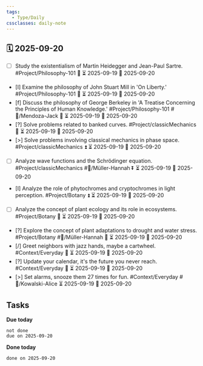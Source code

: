```yaml
---
tags:
  - Type/Daily
cssclasses: daily-note
---
```


## 🗓️ 2025-09-20

- [ ] Study the existentialism of Martin Heidegger and Jean-Paul Sartre. #Project/Philosophy-101 🔽 ⏳ 2025-09-19 📅 2025-09-20
- [I] Examine the philosophy of John Stuart Mill in 'On Liberty.' #Project/Philosophy-101 🔼 ⏳ 2025-09-19 📅 2025-09-20
- [f] Discuss the philosophy of George Berkeley in 'A Treatise Concerning the Principles of Human Knowledge.' #Project/Philosophy-101 #👤/Mendoza-Jack 🔼 ⏳ 2025-09-19 📅 2025-09-20
- [?] Solve problems related to banked curves. #Project/classicMechanics 🔺 ⏳ 2025-09-19 📅 2025-09-20
- [>] Solve problems involving classical mechanics in phase space. #Project/classicMechanics ⏫ ⏳ 2025-09-19 📅 2025-09-20
- [ ] Analyze wave functions and the Schrödinger equation. #Project/classicMechanics #👤/Müller-Hannah ⏬ ⏳ 2025-09-19 📅 2025-09-20
- [I] Analyze the role of phytochromes and cryptochromes in light perception. #Project/Botany ⏫ ⏳ 2025-09-19 📅 2025-09-20
- [ ] Analyze the concept of plant ecology and its role in ecosystems. #Project/Botany 🔽 ⏳ 2025-09-19 📅 2025-09-20
- [?] Explore the concept of plant adaptations to drought and water stress. #Project/Botany #👤/Müller-Hannah 🔽 ⏳ 2025-09-19 📅 2025-09-20
- [/] Greet neighbors with jazz hands, maybe a cartwheel. #Context/Everyday 🔺 ⏳ 2025-09-19 📅 2025-09-20
- [?] Update your calendar, it's the future you never reach. #Context/Everyday 🔽 ⏳ 2025-09-19 📅 2025-09-20
- [>] Set alarms, snooze them 27 times for fun. #Context/Everyday #👤/Kowalski-Alice ⏳ 2025-09-19 📅 2025-09-20

## Tasks

**Due today**

```tasks
not done
due on 2025-09-20
```

**Done today**

```tasks
done on 2025-09-20
```
            